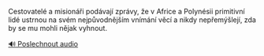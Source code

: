 
Cestovatelé a misionáři podávají zprávy, že v Africe a Polynésii primitivní lidé ustrnou na svém nejpůvodnějším vnímání věcí a nikdy nepřemýšlejí, zda by se mu mohli nějak vyhnout.

[🔊 Poslechnout audio](/data/7-paragraphs/audio/chapter_13/para_006-Cestovatel-a-misioni-podvaj-zprvy-e-v-Afri.mp3)
